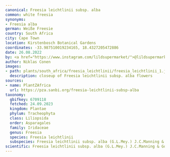 ```yaml
---
canonical: Freesia leichtlinii subsp. alba
common: white freesia
synonyms:
- Freesia alba
german: Weiße Freesie
country: South Africa
city: Cape Town
location: Kirstenbosch Botanical Gardens
coordinates: -33.987510019234165, 18.4327205472886
date: 26.08.2022
by: <a href="https://www.instagram.com/lildsupermarket/">@lildsupermarket</a>
author: Niklas Conen
images:
- path: plants/south_africa/freesia_leichtlinii/freesia_leichtlinii_1.jpg
  description: closeup of Freesia leichtlinii subsp. alba flowers
sources:
- name: PlantZAfrica
  url: https://pza.sanbi.org/freesia-leichtlinii-subsp-alba
taxonomy:
  gbifkey: 6709118
  fetched: 24.09.2023
  kingdom: Plantae
  phylum: Tracheophyta
  class: Liliopsida
  order: Asparagales
  family: Iridaceae
  genus: Freesia
  species: Freesia leichtlinii
  subspecies: Freesia leichtlinii subsp. alba (G.L.Mey.) J.C.Manning & Goldblatt
scientific: Freesia leichtlinii subsp. alba (G.L.Mey.) J.C.Manning & Goldblatt
---
```

